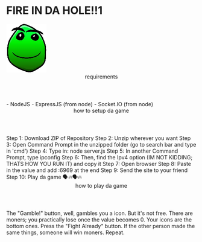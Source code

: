 <h1>FIRE IN DA HOLE!!1</h1>
<img src="button.png">
<header>requirements</header>
- NodeJS
- ExpressJS (from node)
- Socket.IO (from node)
<header>how to setup da game</header>
Step 1: Download ZIP of Repository
Step 2: Unzip wherever you want
Step 3: Open Command Prompt in the unzipped folder (go to search bar and type in 'cmd')
Step 4: Type in:
node server.js
Step 5: In another Command Prompt, type
ipconfig
Step 6: Then, find the Ipv4 option (IM NOT KIDDING; THATS HOW YOU RUN IT) and copy it
Step 7: Open browser
Step 8: Paste in the value and add
:6969
at the end
Step 9: Send the site to your friend
Step 10: Play da game 🗣️🔥🗣️🔥
<header>how to play da game</header>
The "Gamble!" button, well, gambles you a icon.
But it's not free. There are moners; you practically lose
once the value becomes 0.
Your icons are the bottom ones.
Press the "Fight Already" button.
If the other person made the same things,
someone will win moners.
Repeat.
